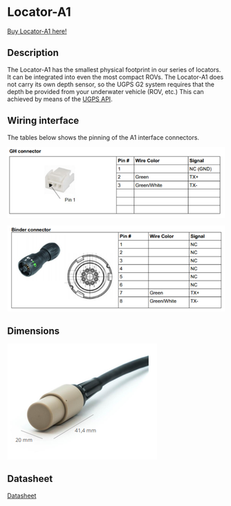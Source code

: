 # Locator-A1

[Buy Locator-A1 here!](https://waterlinked.com/shop/underwater-gps-g2-locator-a1-120)

## Description

The Locator-A1 has the smallest physical footprint in our series of locators. It can be integrated into even the most compact ROVs. The Locator-A1 does not carry its own depth sensor, so the UGPS G2 system requires that the depth be provided from your underwater vehicle (ROV, etc.) This can achieved by means of the [UGPS API](../integration/api.md).

## Wiring interface

The tables below shows the pinning of the A1 interface connectors.

![a1_connector_gh](../../img/a1_connector_gh.png)

![a1_connector_binder](../../img/a1_connector_binder.png)

## Dimensions

![a1_dimensions](../../img/a1_dimensions.png)

## Datasheet

[Datasheet](https://waterlinked.com/underwater-gps-accessories#Downloads%2FResources)
